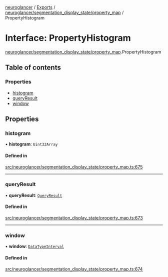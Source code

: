 [neuroglancer](../README.md) / [Exports](../modules.md) / [neuroglancer/segmentation\_display\_state/property\_map](../modules/neuroglancer_segmentation_display_state_property_map.md) / PropertyHistogram

# Interface: PropertyHistogram

[neuroglancer/segmentation_display_state/property_map](../modules/neuroglancer_segmentation_display_state_property_map.md).PropertyHistogram

## Table of contents

### Properties

- [histogram](neuroglancer_segmentation_display_state_property_map.PropertyHistogram.md#histogram)
- [queryResult](neuroglancer_segmentation_display_state_property_map.PropertyHistogram.md#queryresult)
- [window](neuroglancer_segmentation_display_state_property_map.PropertyHistogram.md#window)

## Properties

### histogram

• **histogram**: `Uint32Array`

#### Defined in

[src/neuroglancer/segmentation_display_state/property_map.ts:675](https://github.com/ActiveBrainAtlas2/neuroglancer/blob/91617476/src/neuroglancer/segmentation_display_state/property_map.ts#L675)

___

### queryResult

• **queryResult**: [`QueryResult`](neuroglancer_segmentation_display_state_property_map.QueryResult.md)

#### Defined in

[src/neuroglancer/segmentation_display_state/property_map.ts:673](https://github.com/ActiveBrainAtlas2/neuroglancer/blob/91617476/src/neuroglancer/segmentation_display_state/property_map.ts#L673)

___

### window

• **window**: [`DataTypeInterval`](../modules/neuroglancer_util_lerp.md#datatypeinterval)

#### Defined in

[src/neuroglancer/segmentation_display_state/property_map.ts:674](https://github.com/ActiveBrainAtlas2/neuroglancer/blob/91617476/src/neuroglancer/segmentation_display_state/property_map.ts#L674)
